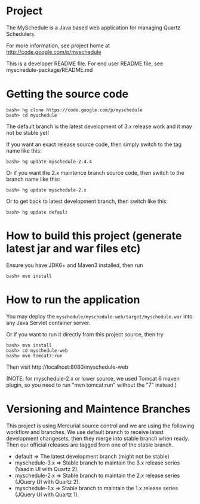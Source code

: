 # Project

The MySchedule is a Java based web application for managing Quartz Schedulers.

For more information, see project home at http://code.google.com/p/myschedule

This is a developer README file. For end user README file, see myschedule-package/README.md

# Getting the source code

	bash> hg clone https://code.google.com/p/myschedule
	bash> cd myschedule

The default branch is the latest development of 3.x release work and it may not be stable yet!

If you want an exact release source code, then simply switch to the tag name like this:

	bash> hg update myschedule-2.4.4

Or if you want the 2.x maintence branch source code, then switch to the branch name like this:

	bash> hg update myschedule-2.x

Or to get back to latest development branch, then switch like this:

	bash> hg update default
	

# How to build this project (generate latest jar and war files etc)

Ensure you have JDK6+ and Maven3 installed, then run

	bash> mvn install


# How to run the application

You may deploy the `myschedule/myschedule-web/target/myschedule.war` into any Java Servlet container server.

Or if you want to run it directly from this project source, then try

	bash> mvn install
	bash> cd myschedule-web
	bash> mvn tomcat7:run

Then visit http://localhost:8080/myschedule-web

(NOTE: for myschedule-2.x or lower source, we used Tomcat 6 maven plugin, so you need to run "mvn tomcat:run" 
without the "7" instead.)

# Versioning and Maintence Branches

This project is using Mercurial source control and we are using the following workflow and branches. We use
default branch to receive latest development changesets, then they merge into stable branch when ready. Then 
our official releases are tagged from one of the stable branch.

* default => The latest development branch (might not be stable)
* myschedule-3.x => Stable branch to maintain the 3.x release series (Vaadin UI with Quartz 2).
* myschedule-2.x => Stable branch to maintain the 2.x release series (JQuery UI with Quartz 2).
* myschedule-1.x => Stable branch to maintain the 1.x release series (JQuery UI with Quartz 1).
